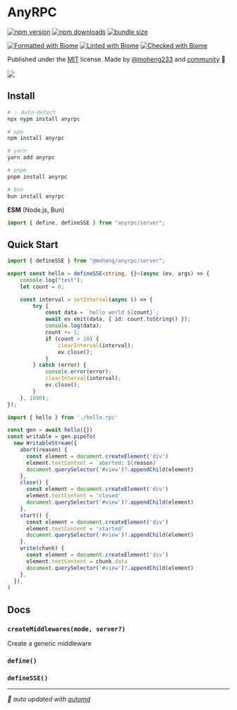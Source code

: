 # AnyRPC

<!-- automd:badges color="yellow" license name="anyrpc" codecov bundlephobia packagephobia -->

[![npm version](https://img.shields.io/npm/v/anyrpc?color=yellow)](https://npmjs.com/package/anyrpc)
[![npm downloads](https://img.shields.io/npm/dm/anyrpc?color=yellow)](https://npmjs.com/package/anyrpc)
[![bundle size](https://img.shields.io/bundlephobia/minzip/anyrpc?color=yellow)](https://bundlephobia.com/package/anyrpc)

<!-- /automd -->

[![Formatted with Biome](https://img.shields.io/badge/Formatted_with-Biome-60a5fa?style=flat&logo=biome)](https://biomejs.dev/)
[![Linted with Biome](https://img.shields.io/badge/Linted_with-Biome-60a5fa?style=flat&logo=biome)](https://biomejs.dev)
[![Checked with Biome](https://img.shields.io/badge/Checked_with-Biome-60a5fa?style=flat&logo=biome)](https://biomejs.dev)

<!-- automd:contributors author="moheng233" github="moheng233/anyrpc" license="MIT" -->

Published under the [MIT](https://github.com/moheng233/anyrpc/blob/main/LICENSE) license.
Made by [@moheng233](https://github.com/moheng233) and [community](https://github.com/moheng233/anyrpc/graphs/contributors) 💛
<br><br>
<a href="https://github.com/moheng233/anyrpc/graphs/contributors">
<img src="https://contrib.rocks/image?repo=moheng233/anyrpc" />
</a>

<!-- /automd -->

## Install

<!-- automd:pm-install name="anyrpc" -->

```sh
# ✨ Auto-detect
npx nypm install anyrpc

# npm
npm install anyrpc

# yarn
yarn add anyrpc

# pnpm
pnpm install anyrpc

# bun
bun install anyrpc
```

<!-- /automd -->

<!-- automd:jsimport name="anyrpc/server" imports="define,defineSSE" -->

**ESM** (Node.js, Bun)

```js
import { define, defineSSE } from "anyrpc/server";
```

<!-- /automd -->

## Quick Start

<!-- automd:file src="examples/vite/hello.rpc.ts" name="hello.rpc.ts" code lang="ts" -->

```ts hello.rpc.ts
import { defineSSE } from "@moheng/anyrpc/server";

export const hello = defineSSE<string, {}>(async (ev, args) => {
	console.log("test");
	let count = 0;

	const interval = setInterval(async () => {
		try {
			const data = `hello world ${count}`;
			await ev.emit(data, { id: count.toString() });
			console.log(data);
			count += 1;
			if (count > 20) {
				clearInterval(interval);
				ev.close();
			}
		} catch (error) {
			console.error(error);
			clearInterval(interval);
			ev.close();
		}
	}, 1000);
});

```

<!-- /automd -->

<!-- automd:file src="examples/vite/index.ts" name="index.ts" code lang="ts" -->

```ts index.ts
import { hello } from './hello.rpc'

const gen = await hello({})
const writable = gen.pipeTo(
  new WritableStream({
    abort(reason) {
      const element = document.createElement('div')
      element.textContent = `aborted: ${reason}`
      document.querySelector('#view')?.appendChild(element)
    },
    close() {
      const element = document.createElement('div')
      element.textContent = 'closed'
      document.querySelector('#view')?.appendChild(element)
    },
    start() {
      const element = document.createElement('div')
      element.textContent = 'started'
      document.querySelector('#view')?.appendChild(element)
    },
    write(chunk) {
      const element = document.createElement('div')
      element.textContent = chunk.data
      document.querySelector('#view')?.appendChild(element)
    },
  }),
)

```

<!-- /automd -->

## Docs

<!-- automd:jsdocs src="lib/src/server/index.ts" -->

### `createMiddlewares(mode, server?)`

Create a generic middleware

### `define()`

### `defineSSE()`

<!-- /automd -->

<!-- automd:with-automd -->

---

_🤖 auto updated with [automd](https://automd.unjs.io)_

<!-- /automd -->
